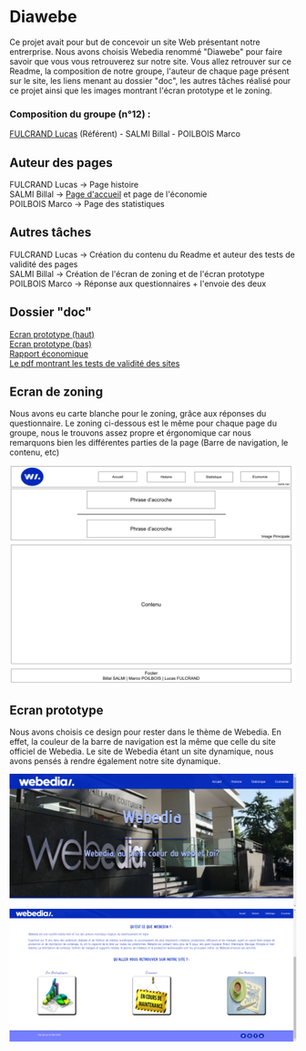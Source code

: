 # Diawebe

Ce projet avait pour but de concevoir un site Web présentant notre entrerprise. Nous avons choisis Webedia renommé "Diawebe" pour faire savoir que vous vous retrouverez sur notre site.
Vous allez retrouver sur ce Readme, la composition de notre groupe, l'auteur de chaque page présent sur le site, les liens menant au dossier "doc", les autres tâches réalisé pour ce projet ainsi que les images montrant l'écran prototype et le zoning.

### Composition du groupe (n°12) :

[FULCRAND Lucas](mailto:lucas.fulcrand@edu.univ-fcomte.fr?subject=SAE_1_05_06) (Référent) - SALMI Billal - POILBOIS Marco

## Auteur des pages

FULCRAND Lucas -> Page histoire <br>
SALMI Billal -> [Page d'accueil](https://lfulcran-iut90.github.io/Webedia/Le_Site_SAE.05-06/Page_Accueil/page_a.html) et page de l'économie <br>
POILBOIS Marco -> Page des statistiques

## Autres tâches

FULCRAND Lucas -> Création du contenu du Readme et auteur des tests de validité des pages <br>
SALMI Billal -> Création de l'écran de zoning et de l'écran prototype <br>
POILBOIS Marco -> Réponse aux questionnaires + l'envoie des deux

## Dossier "doc"
[Ecran prototype (haut)](doc/Ecran_prototype_haut.jpg)<br>
[Ecran prototype (bas)](doc/Ecran_prototype_bas.jpg)<br>
[Rapport économique](doc/Grp12_FULCRAND_Rapport_economique.pdf)<br>
[Le pdf montrant les tests de validité des sites](doc/Validation.pdf)

## Ecran de zoning

Nous avons eu carte blanche pour le zoning, grâce aux réponses du questionnaire. Le zoning ci-dessous est le même pour chaque page du groupe, nous le trouvons assez propre et érgonomique car nous remarquons bien les différentes parties de la page (Barre de navigation, le contenu, etc)

![écran de zoning](doc/Ecran_Zoning.jpg)

## Ecran prototype 

Nous avons choisis ce design pour rester dans le thème de Webedia. En effet, la couleur de la barre de navigation est la même que celle du site officiel de Webedia. Le site de Webedia étant un site dynamique, nous avons pensés à rendre également notre site dynamique.

![écran prototype](doc/Ecran_prototype_haut.jpg)
![écran prototype](doc/Ecran_prototype_bas.jpg)
